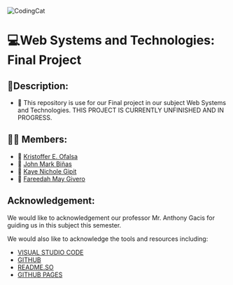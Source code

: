 <p align="center">

![CodingCat](/Musify/Assets/img/codingCat.jpg)

</p>

# 💻Web Systems and Technologies: Final Project

## 🧾Description:
* 🔔 This repository is use for our Final project in our subject Web Systems and Technologies. THIS PROJECT IS CURRENTLY UNFINISHED AND IN PROGRESS.


## 👨‍💻 Members:
* 👦 [Kristoffer E. Ofalsa](https://www.facebook.com/profile.php?id=61550776802489)
* 👦 [John Mark Biñas](https://www.facebook.com/profile.php?id=100012409356995)
* 👧 [Kaye Nichole Gipit](https://www.facebook.com/kayenchl)
* 👧 [Fareedah May Givero](https://www.facebook.com/fareedahmay.givero)

## Acknowledgement:
We would like to acknowledgement our professor Mr. Anthony Gacis for guiding us in this subject this semester.

We would also like to acknowledge the tools and resources including:
* [VISUAL STUDIO CODE](https://code.visualstudio.com/)
* [GITHUB](https://github.com/)
* [README.SO](https://readme.so/)
* [GITHUB PAGES](https://pages.github.com/)

